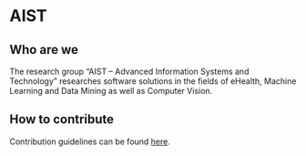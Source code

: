 # AIST

## Who are we

The research group “AIST – Advanced Information Systems and Technology” researches software solutions in the fields of eHealth, Machine Learning and Data Mining as well as Computer Vision.

## How to contribute

Contribution guidelines can be found [here](./contributing.html).
